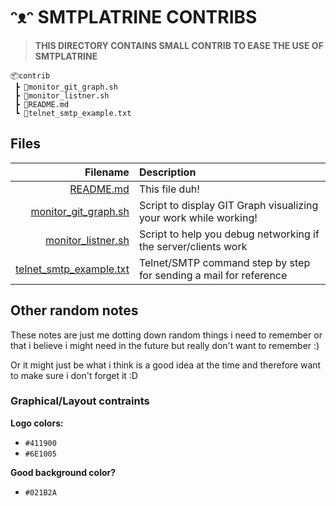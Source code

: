 # ᵔᴥᵔ SMTPLATRINE CONTRIBS

> **THIS DIRECTORY CONTAINS SMALL CONTRIB TO EASE THE USE OF SMTPLATRINE**

```
📦contrib
 ┣ 📜monitor_git_graph.sh
 ┣ 📜monitor_listner.sh
 ┣ 📜README.md
 ┗ 📜telnet_smtp_example.txt
 ```

## Files

| Filename | Description |
|------:|:------|
| [README.md](README.md) | This file duh! |
| [monitor_git_graph.sh](monitor_git_graph.sh) | Script to display GIT Graph visualizing your work while working! |
| [monitor_listner.sh](monitor_listner.sh) | Script to help you debug networking if the server/clients work |
| [telnet_smtp_example.txt](telnet_smtp_example.txt) | Telnet/SMTP command step by step for sending a mail for reference|

## Other random notes

These notes are just me dotting down random things i need to remember or that i believe i might need in the future but really don't want to remember :)

Or it might just be what i think is a good idea at the time and therefore want to make sure i don't forget it :D

### Graphical/Layout contraints
**Logo colors:**

- `#411900`
- `#6E1005`

**Good background color?**

- `#021B2A`

